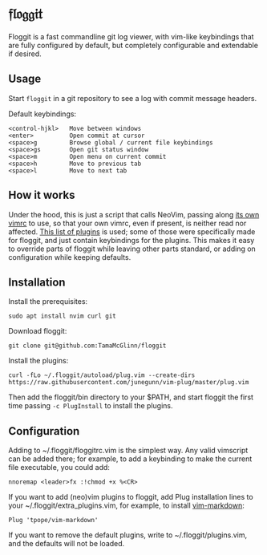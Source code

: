 𝔣𝔩𝔬𝔤𝔤𝔦𝔱
=======

Floggit is a fast commandline git log viewer, with vim-like keybindings that are fully configured by default, but completely configurable and extendable if desired.

Usage
-----

Start `floggit` in a git repository to see a log with commit message headers.

Default keybindings:

```
<control-hjkl>   Move between windows
<enter>          Open commit at cursor
<space>g         Browse global / current file keybindings
<space>gs        Open git status window
<space>m         Open menu on current commit
<space>h         Move to previous tab
<space>l         Move to next tab
```

How it works
------------

Under the hood, this is just a script that calls NeoVim, passing along [its own vimrc](init_floggit.vim) to use, so that your own vimrc, even if present, is neither read nor affected. [This list of plugins](default_plugins.vim) is used; some of those were specifically made for floggit, and just contain keybindings for the plugins. This makes it easy to override parts of floggit while leaving other parts standard, or adding on configuration while keeping defaults.

Installation
------------

Install the prerequisites:

```
sudo apt install nvim curl git
```

Download floggit:

```
git clone git@github.com:TamaMcGlinn/floggit
```

Install the plugins:

```
curl -fLo ~/.floggit/autoload/plug.vim --create-dirs https://raw.githubusercontent.com/junegunn/vim-plug/master/plug.vim
```

Then add the floggit/bin directory to your $PATH, and start floggit the first time passing `-c PlugInstall` to install the plugins.

Configuration
-------------

Adding to ~/.floggit/floggitrc.vim is the simplest way. Any valid vimscript can be added there; for example, to add a keybinding to make the current file executable, you could add:

```vimscript
nnoremap <leader>fx :!chmod +x %<CR>
```

If you want to add (neo)vim plugins to floggit, add Plug installation lines to your ~/.floggit/extra_plugins.vim, for example, to install [vim-markdown](https://github.com/tpope/vim-markdown):

```vimscript
Plug 'tpope/vim-markdown'
```

If you want to remove the default plugins, write to ~/.floggit/plugins.vim, and the defaults will not be loaded.

